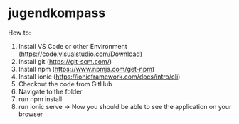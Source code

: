 # jugendkompass

How to:

1. Install VS Code or other Environment (https://code.visualstudio.com/Download)
2. Install git (https://git-scm.com/)
3. Install npm (https://www.npmjs.com/get-npm)
4. Install ionic (https://ionicframework.com/docs/intro/cli)
5. Checkout the code from GitHub
6. Navigate to the folder
7. run npm install
8. run ionic serve
   -> Now you should be able to see the application on your browser
